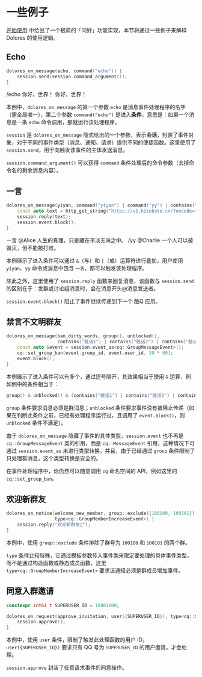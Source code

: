 # 一些例子

[开始使用](/dolores/getting-started.md) 中给出了一个极简的「问好」功能实现，本节将通过一些例子来解释 Dolores 的使用逻辑。

## Echo

```cpp
dolores_on_message(echo, command("echo")) {
    session.send(session.command_argument());
}
```

<panel-view title="聊天记录">
<chat-message nickname="Alice" color="#1565c0">/echo 你好，世界！</chat-message>
<chat-message nickname="Bot" avatar="/bot-avatar.png">你好，世界！</chat-message>
</panel-view>

本例中，`dolores_on_message` 的第一个参数 `echo` 是消息事件处理程序的名字（需全局唯一），第二个参数 `command("echo")` 是进入**条件**，意思是：如果一个消息是一条 `echo` 命令调用，那就运行该处理程序。

`session` 是 `dolores_on_message` 隐式给出的一个参数，表示**会话**，封装了事件对象，对于不同的事件类型（消息、通知、请求）提供不同的便捷函数。这里使用了 `session.send`，用于向触发该事件的主体发送消息。

`session.command_argument()` 可以获得 `command` 条件处理后的命令参数（去掉命令名的剩余消息内容）。

## 一言

```cpp
dolores_on_message(yiyan, command("yiyan") | command("yy") | contains("一言")) {
    const auto text = http_get_string("https://v1.hitokoto.cn/?encode=text");
    session.reply(text);
    session.event.block();
}
```

<panel-view title="聊天记录">
<chat-message nickname="Alice" color="#1565c0">一言</chat-message>
<chat-message nickname="Bot" avatar="/bot-avatar.png">@Alice 人生的真理，只是藏在平淡无味之中。</chat-message>
<chat-message nickname="Charlie" color="#00695c">/yy</chat-message>
<chat-message nickname="Bot" avatar="/bot-avatar.png">@Charlie 一个人可以被毁灭，但不能被打败。</chat-message>
</panel-view>

本例展示了进入条件可以通过 `&`（与）和 `|`（或）运算符进行叠加，用户使用 `yiyan`、`yy` 命令或消息中包含 `一言`，都可以触发该处理程序。

除此之外，这里使用了 `session.reply` 函数来回复消息，该函数与 `session.send` 的区别在于：发群或讨论组消息时，会在消息开头@消息发送者。

`session.event.block()` 阻止了事件继续传递到下一个 酷Q 应用。

## 禁言不文明群友

```cpp
dolores_on_message(ban_dirty_words, group(), unblocked(),
                   contains("脏话1") | contains("脏话2") | contains("脏话3")) {
    const auto &event = session.event_as<cq::GroupMessageEvent>();
    cq::set_group_ban(event.group_id, event.user_id, 30 * 60);
    event.block();
}
```

本例展示了进入条件可以有多个，通过逗号隔开，其效果相当于使用 `&` 运算，例如例中的条件相当于：

```cpp
group() & unblocked() & (contains("脏话1") | contains("脏话2") | contains("脏话3"))
```

`group` 条件要求消息必须是群消息；`unblocked` 条件要求事件没有被阻止传递（如果在判断此条件之前，已经有处理程序运行过，且调用了 `event.block()`，则 `unblocked` 条件不满足）。

由于 `dolores_on_message` 隐藏了事件的具体类型，`session.event` 也不再是 `cq::GroupMessageEvent` 类的引用，而是 `cq::MessageEvent` 引用，这种情况下可通过 `session.event_as` 来进行类型转换，并且，由于已经通过 `group` 条件限制了只处理群消息，这个类型转换是安全的。

在事件处理程序中，你仍然可以随意调用 `cq` 命名空间的 API，例如这里的 `cq::set_group_ban`。

## 欢迎新群友

```cpp
dolores_on_notice(welcome_new_member, group::exclude({100100, 100101}),
                  type<cq::GroupMemberIncreaseEvent>) {
    session.reply("欢迎新群友👏");
}
```

本例中，使用 `group::exclude` 条件排除了群号为 `100100` 和 `100101` 的两个群。

`type` 条件比较特殊，它通过模板参数传入事件类来限定要处理的具体事件类型，而不是通过构造函数或静态成员函数，这里 `type<cq::GroupMemberIncreaseEvent>` 要求该通知必须是群成员增加事件。

## 同意入群邀请

```cpp
constexpr int64_t SUPERUSER_ID = 10001000;

dolores_on_request(approve_invitation, user({SUPERUSER_ID}), type<cq::GroupRequestEvent>) {
    session.approve();
}
```

本例中，使用 `user` 条件，限制了触发此处理函数的用户 ID，`user({SUPERUSER_ID})` 要求只有 QQ 号为 `SUPERUSER_ID` 的用户邀请，才会处理。

`session.approve` 封装了任意请求事件的同意操作。
